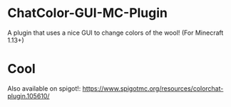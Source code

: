 # ChatColor-GUI-MC-Plugin
A plugin that uses a nice GUI to change colors of the wool! (For Minecraft 1.13+)

# Cool
Also available on spigot!: https://www.spigotmc.org/resources/colorchat-plugin.105610/
